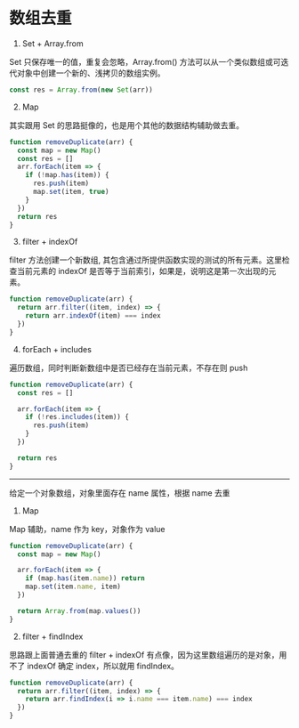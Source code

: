 # 数组去重

1. Set + Array.from

Set 只保存唯一的值，重复会忽略，Array.from() 方法可以从一个类似数组或可迭代对象中创建一个新的、浅拷贝的数组实例。

```javascript
const res = Array.from(new Set(arr))
```

2. Map

其实跟用 Set 的思路挺像的，也是用个其他的数据结构辅助做去重。

```javascript
function removeDuplicate(arr) {
  const map = new Map()
  const res = []
  arr.forEach(item => {
    if (!map.has(item)) {
      res.push(item)
      map.set(item, true)
    }
  })
  return res
}
```

3. filter + indexOf

filter 方法创建一个新数组, 其包含通过所提供函数实现的测试的所有元素。这里检查当前元素的 indexOf 是否等于当前索引，如果是，说明这是第一次出现的元素。

```javascript
function removeDuplicate(arr) {
  return arr.filter((item, index) => {
    return arr.indexOf(item) === index
  })
}
```

4. forEach + includes

遍历数组，同时判断新数组中是否已经存在当前元素，不存在则 push 

```javascript
function removeDuplicate(arr) {
  const res = []

  arr.forEach(item => {
    if (!res.includes(item)) {
      res.push(item)
    }
  })

  return res
}
```

***

给定一个对象数组，对象里面存在 name 属性，根据 name 去重

1. Map

Map 辅助，name 作为 key，对象作为 value

```javascript
function removeDuplicate(arr) {
  const map = new Map()

  arr.forEach(item => {
    if (map.has(item.name)) return
    map.set(item.name, item)
  })

  return Array.from(map.values())
}
```

2. filter + findIndex

思路跟上面普通去重的 filter + indexOf 有点像，因为这里数组遍历的是对象，用不了 indexOf 确定 index，所以就用 findIndex。

```javascript
function removeDuplicate(arr) {
  return arr.filter((item, index) => {
    return arr.findIndex(i => i.name === item.name) === index
  })
}
```